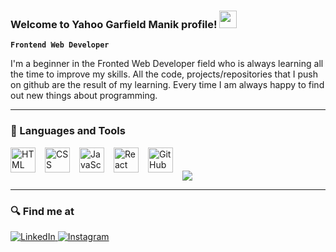 ### Welcome to Yahoo Garfield Manik profile! <img src="https://media.giphy.com/media/hvRJCLFzcasrR4ia7z/giphy.gif" width="28">

**`Frontend Web Developer`**

I'm a beginner in the Fronted Web Developer field who is always learning all the time to improve my skills. All the code, projects/repositories that I push on github are the result of my learning. Every time I am always happy to find out new things about programming.

<hr/>

### 🧰 Languages and Tools

<img align="left" alt="HTML" width="40px" style="margin-right:15px;" src="https://cdn.jsdelivr.net/gh/devicons/devicon/icons/html5/html5-plain.svg" />
<img align="left" alt="CSS" width="40px" style="margin-right:15px;" src="https://cdn.jsdelivr.net/gh/devicons/devicon/icons/css3/css3-plain.svg" />
<img align="left" alt="JavaScript" width="40px" style="margin-right:15px;" src="https://cdn.jsdelivr.net/gh/devicons/devicon/icons/javascript/javascript-plain.svg" />
<img align="left" alt="React" width="40px" style="margin-right:15px;" src="https://cdn.jsdelivr.net/gh/devicons/devicon/icons/react/react-original.svg" />
<img align="left" alt="GitHub" width="40px" style="margin-right:15px;" src="https://cdn.jsdelivr.net/gh/devicons/devicon/icons/github/github-original.svg" />

<br>

<p style="margin-top:20px;">
<a href="https://github.com/yahoogm/github-readme-stats"><img align="center" src="https://github-readme-stats.vercel.app/api/top-langs/?username=yahoogm&layout=compact&theme=buefy&hide_border=true" /></a>

</p>

<hr/>

### 🔍 Find me at

<p> 
  <a href="https://www.linkedin.com/in/yahoo-garfield-manik-24b67b210/" target="blank">
    <img alt="LinkedIn" src="https://img.shields.io/badge/linkedin-%230077B5.svg?&style=for-the-badge&logo=linkedin&logoColor=white" />
  </a> 
  <a href="https://www.instagram.com/yahoomanik/" target="blank">
    <img alt="Instagram" src="https://img.shields.io/badge/instagram-%23E4405F.svg?&style=for-the-badge&logo=instagram&logoColor=white" />
  </a> 
</p>
